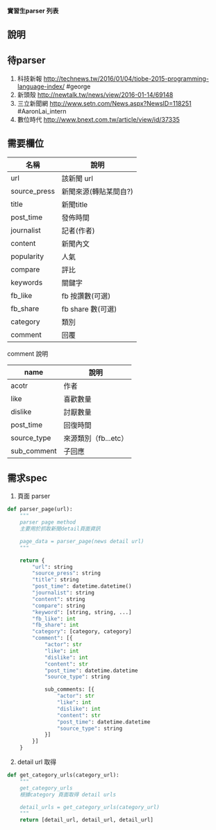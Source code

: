 #### 實習生parser 列表

說明
---

待parser
---

1. 科技新報        http://technews.tw/2016/01/04/tiobe-2015-programming-language-index/  #george
2. 新頭殼      http://newtalk.tw/news/view/2016-01-14/69148
3. 三立新聞網      http://www.setn.com/News.aspx?NewsID=118251  #AaronLai_intern
4. 數位時代        http://www.bnext.com.tw/article/view/id/37335

需要欄位
---

名稱| 說明
---|---
url| 該新聞 url
source_press| 新聞來源(轉貼某間自?)
title| 新聞title
post_time| 發佈時間
journalist| 記者(作者)
content| 新聞內文
popularity| 人氣
compare| 評比
keywords| 關鍵字
fb_like| fb 按讚數(可選)
fb_share| fb share 數(可選)
category| 類別
comment| 回覆


comment 說明

name| 說明
---|---
acotr| 作者
like| 喜歡數量
dislike| 討厭數量
post_time| 回復時間
source_type| 來源類別（fb...etc）
sub_comment| 子回應



需求spec
---
1. 頁面 parser
```python
def parser_page(url):
    """
    parser page method 
    主要用於抓取新聞detail頁面資訊

    page_data = parser_page(news detail url)
    """

    return {
        "url": string
        "source_press": string
        "title": string
        "post_time": datetime.datetime()
        "journalist": string
        "content": string
        "compare": string
        "keyword": [string, string, ...]
        "fb_like": int
        "fb_share": int
        "category": [category, category]
        "comment": [{
            "actor": str
            "like": int
            "dislike": int
            "content": str
            "post_time": datetime.datetime
            "source_type": string 

            sub_comments: [{
                "actor": str
                "like": int
                "dislike": int
                "content": str
                "post_time": datetime.datetime
                "source_type": string 
            }]
        }]
    }
```

2. detail url 取得
```python
def get_category_urls(category_url):
    """ 
    get_category_urls
    根據category 頁面取得 detail urls 

    detail_urls = get_category_urls(category_url)
    """
    return [detail_url, detail_url, detail_url]

```

